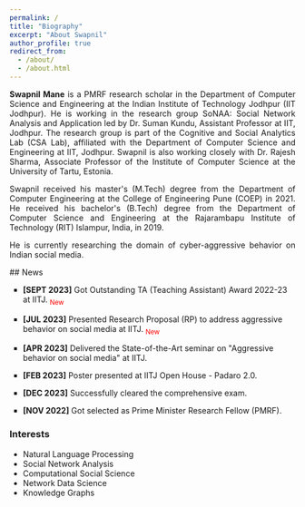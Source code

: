 ```yaml
---
permalink: /
title: "Biography"
excerpt: "About Swapnil"
author_profile: true
redirect_from: 
  - /about/
  - /about.html
---
```


<p align="justify"><strong>Swapnil Mane</strong> is a <a style="text-decoration: none;" href="https://cse.iitj.ac.in/index.php/people/phd-students" target="_blank">PMRF research scholar</a> in the Department of Computer Science and Engineering at the <a style="text-decoration: none;" href="https://www.iitj.ac.in/" target="_blank">Indian Institute of Technology Jodhpur (IIT Jodhpur)</a>. He is working in the research group SoNAA: Social Network Analysis and Application led by <a style="text-decoration: none;" href="https://sumankundu.info/" target="_blank">Dr. Suman Kundu</a>, Assistant Professor at IIT, Jodhpur. The research group is part of the Cognitive and Social Analytics Lab (<a style="text-decoration: none;" href="https://www.csa-iitj.group/" target="_blank">CSA Lab</a>), affiliated with the Department of Computer Science and Engineering at IIT, Jodhpur. Swapnil is also working closely with <a style="text-decoration: none;" href="https://rajeshsharma.cs.ut.ee/" target="_blank">Dr. Rajesh Sharma</a>, Associate Professor of the Institute of Computer Science at the University of Tartu, Estonia.</p>
<p align="justify">Swapnil received his master's (M.Tech) degree from the Department of Computer Engineering at the College of Engineering Pune (<a style="text-decoration: none;" href="http://www.coep.org.in/" target="_blank">COEP</a>) in 2021. He received his bachelor's (B.Tech) degree from the Department of Computer Science and Engineering at the Rajarambapu Institute of Technology (<a style="text-decoration: none;" href="https://www.ritindia.edu/" target="_blank">RIT</a>) Islampur, India, in 2019.</p>
<p align="justify">He is currently researching the domain of cyber-aggressive behavior on Indian social media.</p>


<div class="news-scroll" markdown="1">
## News
<ul style="list-style-type: square;">
<li>
<p><strong>[SEPT 2023]</strong> Got Outstanding TA (Teaching Assistant) Award 2022-23 at IITJ. <span style="color: red;"><sub>New</sub></span></p>
</li>
<li>
<p><strong>[JUL 2023]</strong> Presented Research Proposal (RP) to address aggressive behavior on social media at IITJ. <span style="color: red;"><sub>New</sub></span></p>
</li>
<li>
<p><strong>[APR 2023]</strong> Delivered the State-of-the-Art seminar on "Aggressive behavior on social media" at IITJ. </p>
</li>
<li>
<p><strong>[FEB 2023]</strong> Poster presented at IITJ Open House - Padaro 2.0. </p>
</li>
<li>
<p><strong>[DEC 2023]</strong> Successfully cleared the comprehensive exam.</p>
</li>
<li>
<p><strong>[NOV 2022]</strong> Got selected as Prime Minister Research Fellow (PMRF). </p>
</li>
</ul>
</div>



<div>
<h3> Interests </h3>
<ul>
<li>Natural Language Processing</li>
<li>Social Network Analysis</li>
<li>Computational Social Science</li>
<li>Network Data Science</li>
<li>Knowledge Graphs</li>
</ul>
</div>
